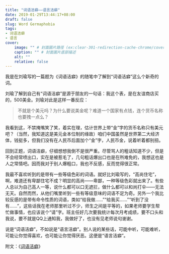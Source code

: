 ```yaml
---
title: "词语洁癖——语言洁癖"
date: 2019-01-29T13:44:17+08:00
draft: false
slug: Word Germaphobia
tags:
- 词语洁癖
- 语言
cover:
    image: "" # 封面圖片路径 (ex:clear-301-redirection-cache-chrome/cover.jpg)
    caption: "" # 封面圖片底部描述
    alt: ""
    relative: false
---
```

我是在刘瑜写的一篇题为《词语洁癖》的随笔中了解到“词语洁癖”这么个新奇的词。

刘瑜了解到自己有“词语洁癖”是源于朋友的一句话：我这个表，是在友谊商店买的，500美金。刘瑜对此是这样一番反应：

> 不就是个美元吗？为什么要说美金呢？难道一个国家有点钱，连个货币名称也要拽一点么？

我看到这，不禁掩嘴笑了笑，着实在理，估计世界上带“金”字的货币名称只有美元吧？（当然，我知道这是美元金本位制的缘故）咱们中国虽然是世界第二大经济体，钱挺多，但我们没有在人民币后面加个“金”字，人民币金，说着听着都别扭。

回到正题，词语洁癖，仔细想想我倒不是很严重。尽管骂人的粗话知道不少，但是不会经常喷出口，实在是被惹毛了，几句粗话爆出口也是在所难免的，我想这也是人之常情吧。因而我对于别人爆粗口，我也不反感，反而觉得很正常。

我最不喜欢听到的是带有一些等级色彩的词语。就好比刘瑜写的，“高尚住宅”，啊，难道还有卑鄙住宅不成？明显的高尚——卑鄙，一种等级色彩就出来了。有些人总以为自己高人一等，说什么都可以口无遮拦，做什么都可以和尚打伞——无法无天。自然而然，从他们嘴里听到一些有等级意味的词语不足为奇。另外一个我比较反感的是带有命令性质的词语，类如“给我做……”“给我买……”“听到了没有……”，这些话我在老师那里听过不少，师生之间是平等的，如果老师要学生帮忙做事情，也应该说个“请”字。班主任好几次要我统计每次月考成绩，要不口头和我说，要不就是QQ上通知我，我做好了，也没有见老师说句谢谢。

说是“词语洁癖”，不如说是“语言洁癖”。别人说的某些话，可能中听，可能难听，可能让你觉得喜欢，也可能让你觉得厌恶。这便是“语言洁癖”。

附文：《[词语洁癖](https://site.douban.com/139204/widget/notes/7853730/note/355953639/)》
